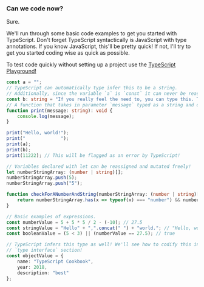 ### Can we code now?
Sure. 

We'll run through some basic code examples to get you started with TypeScript. Don't forget TypeScript syntactically is JavaScript with type annotations. If you know JavaScript, this'll be pretty quick! If not, I'll try to get you started coding wise as quick as possible.

To test code quickly without setting up a project use the [TypeScript Playground!](https://www.typescriptlang.org/play/index.html)

```TypeScript
const a = ""; 
// TypeScript can automatically type infer this to be a string.
// Additionally, since the variable `a` is `const` it can never be reassigned.
const b: string = "If you really feel the need to, you can type this. There's *not* really a need.";
// A function that takes in parameter `message` typed as a string and does not return anything.
function print(message: string): void {
    console.log(message);
}

print("Hello, world!");
print("             ");
print(a);
print(b);
print(11222); // This will be flagged as an error by TypeScript!
```

```TypeScript
// Variables declared with let can be reassigned and mutated freely!
let numberStringArray: (number | string)[]; 
numberStringArray.push(5);
numberStringArray.push("5");

function checkForANumberAndString(numberStringArray: (number | string)[]): boolean {
    return numberStringArray.has(x => typeof(x) === "number") && numberStringArray.has(x => typeof(x) === "string");
}
```

```TypeScript
// Basic examples of expressions.
const numberValue = 5 + 5 * 5 / 2 - (-10); // 27.5
const stringValue = "Hello" + ",".concat(" ") + "world."; // "Hello, world."
const booleanValue = (5 < 3) || (numberValue == 27.5); // true

// TypeScript infers this type as well! We'll see how to codify this in the                     
// `type interface` section! 
const objectValue = {
    name: "TypeScript Cookbook",
    year: 2018,
    description: "best"
}; 

```

